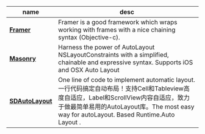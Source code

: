 | name | desc |
| --- | --- |
| **[Framer](https://github.com/Otbivnoe/Framer)** | Framer is a good framework which wraps working with frames with a nice chaining syntax \(Objective-c\). |
| **[Masonry](https://github.com/SnapKit/Masonry)** | Harness the power of AutoLayout NSLayoutConstraints with a simplified, chainable and expressive syntax. Supports iOS and OSX Auto Layout |
| **[SDAutoLayout](https://github.com/gsdios/SDAutoLayout)** | One line of code to implement automatic layout. 一行代码搞定自动布局！支持Cell和Tableview高度自适应，Label和ScrollView内容自适应，致力于做最简单易用的AutoLayout库。The most easy way for autoLayout. Based Runtime.Auto Layout . |




